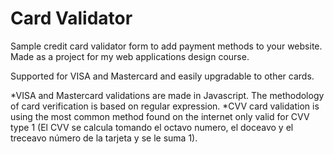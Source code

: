 # Card Validator

Sample credit card validator form to add payment methods to your website. Made as a project for my web applications design course.

Supported for VISA and Mastercard and easily upgradable to other cards.

*VISA and Mastercard validations are made in Javascript. The methodology of card verification is based on regular expression.
*CVV card validation is using the most common method found on the internet only valid for CVV type 1 (El CVV se calcula tomando el octavo numero, el doceavo y el treceavo número de la tarjeta y se le suma 1).
